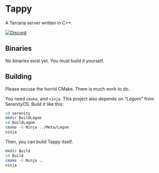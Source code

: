 # Tappy
A Terraria server written in C++.

[![Discord](https://img.shields.io/discord/435913149296803870?style=flat-square)](https://discord.gg/9Bwbm77)

## Binaries
No binaries exist yet. You must build it yourself.

## Building
Please excuse the horrid CMake. There is much work to do.

You need `cmake`, and `ninja`. This project also depends
on _"Lagom"_ from SerenityOS. Build it like this:

```bash
cd serenity
mkdir BuildLagom
cd BuildLagom
cmake -G Ninja ../Meta/Lagom
ninja
```

Then, you can build Tappy itself.

```bash
mkdir Build
cd Build
cmake -G Ninja ..
ninja
```
